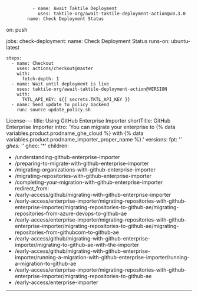               - name: Await Taktile Deployment
                uses: taktile-org/await-taktile-deployment-action@v0.3.0
            name: Check Deployment Status

on:
  push

jobs:
  check-deployment:
    name: Check Deployment Status
    runs-on: ubuntu-latest

    steps:
      - name: Checkout
        uses: actions/checkout@master
        with:
          fetch-depth: 1
      - name: Wait until deployment is live
        uses: taktile-org/await-taktile-deployment-action@VERSION
        with:
          TKTL_API_KEY: ${{ secrets.TKTL_API_KEY }}
      - name: Send update to policy backend
        run: source update_policy.sh
License---
title: Using GitHub Enterprise Importer
shortTitle: GitHub Enterprise Importer
intro: 'You can migrate your enterprise to {% data variables.product.prodname_ghe_cloud %} with {% data variables.product.prodname_importer_proper_name %}.'
versions:
  fpt: '*'
  ghes: '*'
  ghec: '*'
children:
  - /understanding-github-enterprise-importer
  - /preparing-to-migrate-with-github-enterprise-importer
  - /migrating-organizations-with-github-enterprise-importer
  - /migrating-repositories-with-github-enterprise-importer
  - /completing-your-migration-with-github-enterprise-importer
redirect_from:
  - /early-access/github/migrating-with-github-enterprise-importer
  - /early-access/enterprise-importer/migrating-repositories-with-github-enterprise-importer/migrating-repositories-to-github-ae/migrating-repositories-from-azure-devops-to-github-ae
  - /early-access/enterprise-importer/migrating-repositories-with-github-enterprise-importer/migrating-repositories-to-github-ae/migrating-repositories-from-githubcom-to-github-ae
  - /early-access/github/migrating-with-github-enterprise-importer/migrating-to-github-ae-with-the-importer
  - /early-access/github/migrating-with-github-enterprise-importer/running-a-migration-with-github-enterprise-importer/running-a-migration-to-github-ae
  - /early-access/enterprise-importer/migrating-repositories-with-github-enterprise-importer/migrating-repositories-to-github-ae
  - /early-access/enterprise-importer
---
